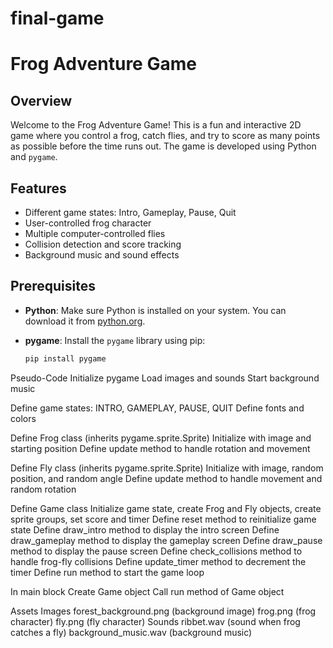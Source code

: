 # final-game

  # Frog Adventure Game
  
  ## Overview
  
  Welcome to the Frog Adventure Game! This is a fun and interactive 2D game where you control a frog, catch flies, and try to score as many points as possible before the time runs out. The game is developed using Python and `pygame`.
  
  ## Features
  
  - Different game states: Intro, Gameplay, Pause, Quit
  - User-controlled frog character
  - Multiple computer-controlled flies
  - Collision detection and score tracking
  - Background music and sound effects
  
  ## Prerequisites
  
  - **Python**: Make sure Python is installed on your system. You can download it from [python.org](https://www.python.org/).
  - **pygame**: Install the `pygame` library using pip:
  
    ```bash
    pip install pygame


Pseudo-Code
  Initialize pygame
  Load images and sounds
  Start background music

  Define game states: INTRO, GAMEPLAY, PAUSE, QUIT
  Define fonts and colors
  
  Define Frog class (inherits pygame.sprite.Sprite)
      Initialize with image and starting position
      Define update method to handle rotation and movement
  
  Define Fly class (inherits pygame.sprite.Sprite)
      Initialize with image, random position, and random angle
      Define update method to handle movement and random rotation
  
  Define Game class
      Initialize game state, create Frog and Fly objects, create sprite groups, set score and timer
      Define reset method to reinitialize game state
      Define draw_intro method to display the intro screen
      Define draw_gameplay method to display the gameplay screen
      Define draw_pause method to display the pause screen
      Define check_collisions method to handle frog-fly collisions
      Define update_timer method to decrement the timer
      Define run method to start the game loop
  
  In main block
      Create Game object
      Call run method of Game object

Assets
  Images
  forest_background.png (background image)
  frog.png (frog character)
  fly.png (fly character)
  Sounds
  ribbet.wav (sound when frog catches a fly)
  background_music.wav (background music)
